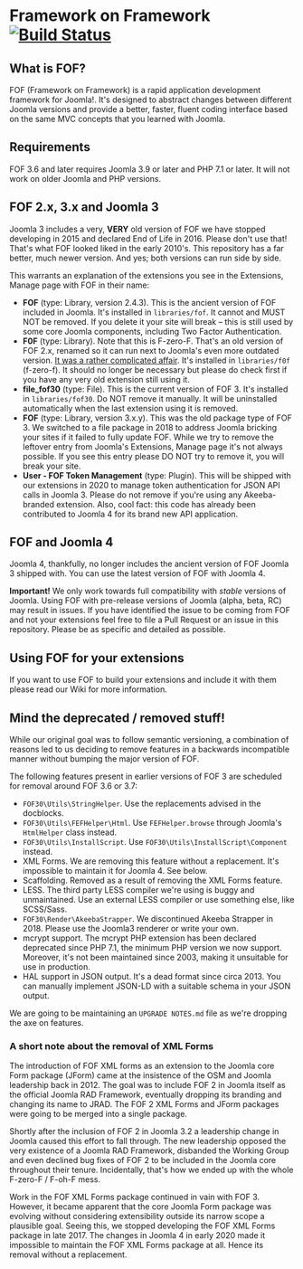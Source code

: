 # Framework on Framework [![Build Status](https://travis-ci.org/akeeba/fof.png)](https://travis-ci.org/akeeba/fof)

## What is FOF? 

FOF (Framework on Framework) is a rapid application development framework for Joomla!. It's designed to abstract changes
between different Joomla versions and provide a better, faster, fluent coding interface based on the same MVC concepts 
that you learned with Joomla.

## Requirements

FOF 3.6 and later requires Joomla 3.9 or later and PHP 7.1 or later. It will not work on older Joomla and PHP versions.

## FOF 2.x, 3.x and Joomla 3

Joomla 3 includes a very, **VERY** old version of FOF we have stopped developing in 2015 and declared End of Life in 
2016. Please don't use that! That's what FOF looked liked in the early 2010's. This repository has a far better, much 
newer version. And yes; both versions can run side by side.

This warrants an explanation of the extensions you see in the Extensions, Manage page with FOF in their name:

* **FOF** (type: Library, version 2.4.3). This is the ancient version of FOF included in Joomla. It's installed in 
  `libraries/fof`. It cannot and MUST NOT be removed. If you delete it your site will break – this is still used by some
  core Joomla components, including Two Factor Authentication. 
* **F0F** (type: Library). Note that this is F-zero-F. That's an old version of FOF 2.x, renamed so it can run next to
  Joomla's even more outdated version. [It was a rather complicated affair](https://www.akeebabackup.com/news/1558-info-about-fof-and-f0f.html).
  It's installed in `libraries/f0f` (f-zero-f). It should no longer be necessary but please do check first if you have
  any very old extension still using it.
* **file_fof30** (type: File). This is the current version of FOF 3. It's installed in  `libraries/fof30`. Do NOT remove
  it manually. It will be uninstalled automatically when the last extension using it is removed. 
* **FOF** (type: Library, version 3.x.y). This was the old package type of FOF 3. We switched to a file package in 2018
  to address Joomla bricking your sites if it failed to fully update FOF. While we try to remove the leftover entry from
  Joomla's Extensions, Manage page it's not always possible. If you see this entry please DO NOT try to remove it, you 
  will break your site.
* **User - FOF Token Management** (type: Plugin). This will be shipped with our extensions in 2020 to manage token
  authentication for JSON API calls in Joomla 3. Please do not remove if you're using any Akeeba-branded extension.
  Also, cool fact: this code has already been contributed to Joomla 4 for its brand new API application.

## FOF and Joomla 4

Joomla 4, thankfully, no longer includes the ancient version of FOF Joomla 3 shipped with. You can use the latest 
version of FOF with Joomla 4.

**Important!** We only work towards full compatibility with _stable_ versions of Joomla. Using FOF with pre-release
versions of Joomla (alpha, beta, RC) may result in issues. If you have identified the issue to be coming from FOF and
not your extensions feel free to file a Pull Request or an issue in this repository. Please be as specific and detailed
as possible. 

## Using FOF for your extensions

If you want to use FOF to build your extensions and include it with them please read our Wiki for more information.

## Mind the deprecated / removed stuff!

While our original goal was to follow semantic versioning, a combination of reasons led to us deciding to remove features in a backwards incompatible manner without bumping the major version of FOF.

The following features present in earlier versions of FOF 3 are scheduled for removal around FOF 3.6 or 3.7:

* `FOF30\Utils\StringHelper`. Use the replacements advised in the docblocks.
* `FOF30\Utils\FEFHelper\Html`. Use `FEFHelper.browse` through Joomla's `HtmlHelper` class instead.
* `FOF30\Utils\InstallScript`. Use `FOF30\Utils\InstallScript\Component` instead.
* XML Forms. We are removing this feature without a replacement. It's impossible to maintain it for Joomla 4. See below.
* Scaffolding. Removed as a result of removing the XML Forms feature.
* LESS. The third party LESS compiler we're using is buggy and unmaintained. Use an external LESS compiler or use something else, like SCSS/Sass.
* `FOF30\Render\AkeebaStrapper`. We discontinued Akeeba Strapper in 2018. Please use the Joomla3 renderer or write your own.
* mcrypt support. The mcrypt PHP extension has been declared deprecated since PHP 7.1, the minimum PHP version we now support. Moreover, it's not been maintained since 2003, making it unsuitable for use in production.
* HAL support in JSON output. It's a dead format since circa 2013. You can manually implement JSON-LD with a suitable schema in your JSON output.

We are going to be maintaining an `UPGRADE NOTES.md` file as we're dropping the axe on features.

### A short note about the removal of XML Forms

The introduction of FOF XML forms as an extension to the Joomla core Form package (JForm) came at the insistence of the OSM and Joomla leadership back in 2012. The goal was to include FOF 2 in Joomla itself as the official Joomla RAD Framework, eventually dropping its branding and changing its name to JRAD. The FOF 2 XML Forms and JForm packages were going to be merged into a single package.

Shortly after the inclusion of FOF 2 in Joomla 3.2 a leadership change in Joomla caused this effort to fall through. The new leadership opposed the very existence of a Joomla RAD Framework, disbanded the Working Group and even declined bug fixes of FOF 2 to be included in the Joomla core throughout their tenure. Incidentally, that's how we ended up with the whole F-zero-F / F-oh-F mess.

Work in the FOF XML Forms package continued in vain with FOF 3. However, it became apparent that the core Joomla Form package was evolving without considering extensibility outside its narrow scope a plausible goal. Seeing this, we stopped developing the FOF XML Forms package in late 2017. The changes in Joomla 4 in early 2020 made it impossible to maintain the FOF XML Forms package at all. Hence its removal without a replacement.